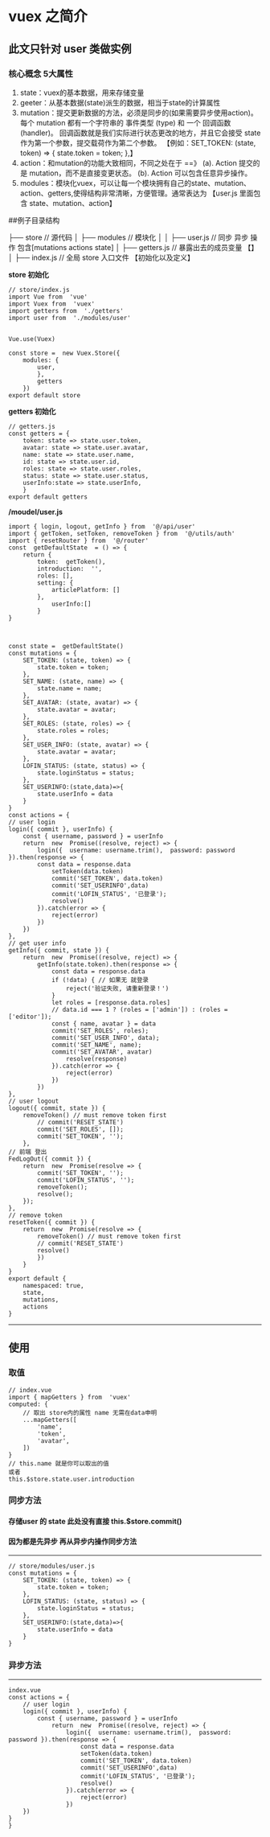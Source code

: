 
# vuex 之简介
## 此文只针对 user 类做实例
### 核心概念 5大属性

 1. state：vuex的基本数据，用来存储变量 
 2. geeter：从基本数据(state)派生的数据，相当于state的计算属性    
 3. mutation：提交更新数据的方法，必须是同步的(如果需要异步使用action)。每个 mutation 都有一个字符串的 事件类型    (type) 和 一个 回调函数 (handler)。 回调函数就是我们实际进行状态更改的地方，并且它会接受 state作为第一个参数，提交载荷作为第二个参数。
【例如：SET_TOKEN: (state, token) => {		state.token = token;		},】
 5. action：和mutation的功能大致相同，不同之处在于 ==》
	 (a). Action 提交的是 mutation，而不是直接变更状态。 
	 (b). Action 可以包含任意异步操作。
 6. modules：模块化vuex，可以让每一个模块拥有自己的state、mutation、action、getters,使得结构非常清晰，方便管理。通常表达为 【user.js 里面包含 state、mutation、action】



##例子目录结构
> 
├── store                               // 源代码
│   ├── modules                   // 模块化
│   │  ├── user.js                  // 同步 异步 操作 包含[mutations actions state]
│   ├── getters.js                  // 暴露出去的成员变量 【】
│   ├── index.js                     // 全局 store 入口文件 【初始化以及定义】



**store 初始化**
	
	// store/index.js
    import Vue from  'vue'
	import Vuex from  'vuex'
	import getters from  './getters'
	import user from  './modules/user'

  
	Vue.use(Vuex)

	const store =  new Vuex.Store({
		modules: {
			user,
			},
			getters
		})
	export default store

**getters 初始化**


    // getters.js
    const getters = {		
		token: state => state.user.token,
		avatar: state => state.user.avatar,
		name: state => state.user.name,
		id: state => state.user.id,
		roles: state => state.user.roles,
		status: state => state.user.status,
		userInfo:state => state.userInfo,	
		}
	export default getters

**/moudel/user.js**

    import { login, logout, getInfo } from  '@/api/user'
	import { getToken, setToken, removeToken } from  '@/utils/auth'
	import { resetRouter } from  '@/router'
	const  getDefaultState  = () => {
		return {
			token:  getToken(),
			introduction:  '',
			roles: [],
			setting: {
				articlePlatform: []
			},
				userInfo:[]
			}
	}

	  

	const state =  getDefaultState()
	const mutations = {
		SET_TOKEN: (state, token) => {
			state.token = token;
		},
		SET_NAME: (state, name) => {
			state.name = name;
		},
		SET_AVATAR: (state, avatar) => {
			state.avatar = avatar;
		},
		SET_ROLES: (state, roles) => {
			state.roles = roles;
		},
		SET_USER_INFO: (state, avatar) => {
			state.avatar = avatar;
		},
		LOFIN_STATUS: (state, status) => {
			state.loginStatus = status;
		},
		SET_USERINFO:(state,data)=>{
			state.userInfo = data
		}
	}
	const actions = {
	// user login
	login({ commit }, userInfo) {
		const { username, password } = userInfo
		return  new  Promise((resolve, reject) => {
			login({  username: username.trim(),  password: password }).then(response => {
			const data = response.data
				setToken(data.token)
				commit('SET_TOKEN', data.token)
				commit('SET_USERINFO',data)
				commit('LOFIN_STATUS', '已登录');
				resolve()
			}).catch(error => {
				reject(error)
			})
		})
	},
	// get user info
	getInfo({ commit, state }) {
		return  new  Promise((resolve, reject) => {
			getInfo(state.token).then(response => {
				const data = response.data
				if (!data) { // 如果无 就登录
					reject('验证失败, 请重新登录！')
				}
				let roles = [response.data.roles]
				// data.id === 1 ? (roles = ['admin']) : (roles = ['editor']);
				const { name, avatar } = data
				commit('SET_ROLES', roles);
				commit('SET_USER_INFO', data);
				commit('SET_NAME', name);
				commit('SET_AVATAR', avatar)
					resolve(response)
				}).catch(error => {
					reject(error)
				})
			})
	},
	// user logout
	logout({ commit, state }) {
		removeToken() // must remove token first
			// commit('RESET_STATE')
			commit('SET_ROLES', []);
			commit('SET_TOKEN', ''); 
		},
	// 前端 登出
	FedLogOut({ commit }) {
		return  new  Promise(resolve => {
			commit('SET_TOKEN', '');
			commit('LOFIN_STATUS', '');
			removeToken();
			resolve();
		});
	},
	// remove token
	resetToken({ commit }) {
		return  new  Promise(resolve => {
			removeToken() // must remove token first
			// commit('RESET_STATE')
			resolve()
			})
		}
	}
	export default {
		namespaced: true,
		state,
		mutations,
		actions
	}


---
## 使用

### 取值
	// index.vue
    import { mapGetters } from  'vuex'
    computed: {
	    // 取出 store内的属性 name 无需在data申明
		...mapGetters([
			'name',
			'token',
			'avatar',
		])
	}
	// this.name 就是你可以取出的值
	或者
	this.$store.state.user.introduction
    
### 同步方法 
#### 存储user 的 state  此处没有直接 this.$store.commit()
####  因为都是先异步 再从异步内操作同步方法

---

    // store/modules/user.js
    const mutations = {
		SET_TOKEN: (state, token) => {
			state.token = token;
		},		
		LOFIN_STATUS: (state, status) => {
			state.loginStatus = status;
		},
		SET_USERINFO:(state,data)=>{
			state.userInfo = data
		}
	}

### 异步方法
---

    index.vue
    const actions = {
		// user login
		login({ commit }, userInfo) {
			const { username, password } = userInfo
				return  new  Promise((resolve, reject) => {
					login({  username: username.trim(),  password: password }).then(response => {
					  	const data = response.data
						setToken(data.token)
						commit('SET_TOKEN', data.token)
						commit('SET_USERINFO',data)
						commit('LOFIN_STATUS', '已登录');
						resolve()
					}).catch(error => {
						reject(error)
					})
		})
	}
	}

<!--stackedit_data:
eyJoaXN0b3J5IjpbLTEyMTc3NTc2NThdfQ==
-->
